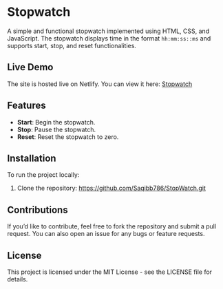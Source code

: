 # Stopwatch

A simple and functional stopwatch implemented using HTML, CSS, and JavaScript. The stopwatch displays time in the format `hh:mm:ss::ms` and supports start, stop, and reset functionalities.


## Live Demo
The site is hosted live on Netlify. You can view it here: [Stopwatch](https://stopwatch-by-saqib.netlify.app/)


## Features
- **Start**: Begin the stopwatch.
- **Stop**: Pause the stopwatch.
- **Reset**: Reset the stopwatch to zero.


## Installation
To run the project locally:
1. Clone the repository: https://github.com/Saqibb786/StopWatch.git


## Contributions
If you’d like to contribute, feel free to fork the repository and submit a pull request. You can also open an issue for any bugs or feature requests.


## License
This project is licensed under the MIT License - see the LICENSE file for details.

